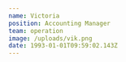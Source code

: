 ```yaml
---
name: Victoria
position: Accounting Manager
team: operation
image: /uploads/vik.png
date: 1993-01-01T09:59:02.143Z
---
```

